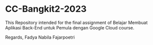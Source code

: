 # CC-Bangkit2-2023

This Repository intended for the final assignment of Belajar Membuat Aplikasi Back-End untuk Pemula dengan Google Cloud course.

Regards,
Fadya Nabila Fajarpoetri
